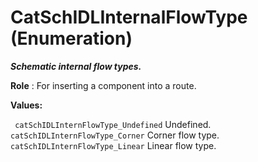 # CatSchIDLInternalFlowType (Enumeration)

**_Schematic internal flow types._**

**Role** : For inserting a component into a route.

**Values:**

` catSchIDLInternFlowType_Undefined`      Undefined.
` catSchIDLInternFlowType_Corner`      Corner flow type.
` catSchIDLInternFlowType_Linear`      Linear flow type.